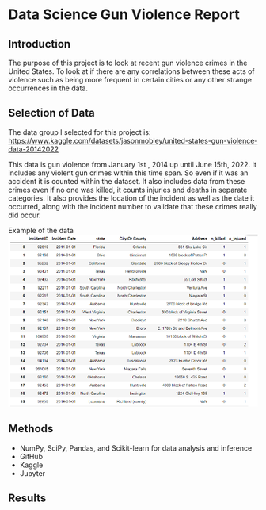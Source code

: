 # Data Science Gun Violence Report
## Introduction 

The purpose of this project is to look at recent gun violence crimes in the United States. To look at if there are any correlations between these acts of violence such as being more frequent in certain cities or any other strange occurrences in the data. 

## Selection of Data 

The data group I selected for this project is: 
https://www.kaggle.com/datasets/jasonmobley/united-states-gun-violence-data-20142022 

This data is gun violence from January 1st , 2014 up until June 15th, 2022. It includes any violent gun crimes within this time span. So even if it was an accident it is counted within the dataset. It also includes data from these crimes even if no one was killed, it counts injuries and deaths in separate categories. It also provides the location of the incident as well as the date it occurred, along with the incident number to validate that these crimes really did occur. 

Example of the data
![image](Gun_violence_example.png)


## Methods

- NumPy, SciPy, Pandas, and Scikit-learn for data analysis and inference
- GitHub
- Kaggle
- Jupyter

## Results

